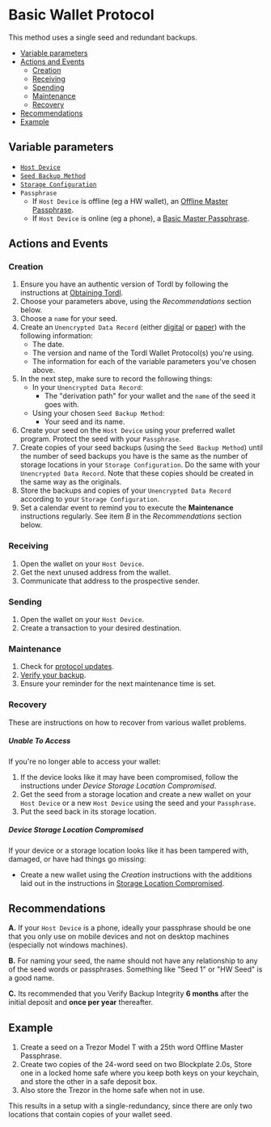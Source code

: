 # Basic Wallet Protocol

This method uses a single seed and redundant backups.

* [Variable parameters](#variable-parameters)
* [Actions and Events](#actions-and-events)
  + [Creation](#creation)
  + [Receiving](#receiving)
  + [Spending](#spending)
  + [Maintenance](#maintenance)
  + [Recovery](#recovery)
* [Recommendations](#recommendations)
* [Example](#example)

## Variable parameters

* [`Host Device`](../walletHostDevices)
* [`Seed Backup Method`](../backupMethods)
* [`Storage Configuration`](../misc/storage-config.md)
* `Passphrase`
  * If `Host Device` is offline (eg a HW wallet), an [Offline Master Passphrase](../passphraseMethods/Offline-Master-Passphrase.md).
  * If `Host Device` is online (eg a phone), a [Basic Master Passphrase](../passphraseMethods/Basic-Master-Passphrase.md).

## Actions and Events

### Creation

1. Ensure you have an authentic version of Tordl by following the instructions at [Obtaining Tordl](../misc/obtaining-tordl.md).
2. Choose your parameters above, using the *Recommendations* section below.
3. Choose a `name` for your seed.
4. Create an `Unencrypted Data Record` (either [digital](../backupMethods/Digital-Data-Record.md) or [paper](../backupMethods/Paper-Data-Record.md)) with the following information:
   * The date.
   * The version and name of the Tordl Wallet Protocol(s) you're using.
   * The information for each of the variable parameters you've chosen above.
5. In the next step, make sure to record the following things:
   * In your `Unencrypted Data Record`:
     * The "derivation path" for your wallet and the `name` of the seed it goes with.
   * Using your chosen `Seed Backup Method`:
     * Your seed and its name.
6. Create your seed on the `Host Device` using your preferred wallet program. Protect the seed with your `Passphrase`. 
7. Create copies of your seed backups (using the `Seed Backup Method`) until the number of seed backups you have is the same as the number of storage locations in your `Storage Configuration`. Do the same with your `Unencrypted Data Record`. Note that these copies should be created in the same way as the originals.
8. Store the backups and copies of your `Unencrypted Data Record` according to your `Storage Configuration`.
9. Set a calendar event to remind you to execute the **Maintenance** instructions regularly. See item *B* in the *Recommendations* section below.

### Receiving

1. Open the wallet on your `Host Device`.
2. Get the next unused address from the wallet.
3. Communicate that address to the prospective sender.

### Sending

1. Open the wallet on your `Host Device`.
2. Create a transaction to your desired destination.

### Maintenance

1. Check for [protocol updates](../misc/protocol-updates).
2. [Verify your backup](../misc/verifying-backup-integrity.md).
3. Ensure your reminder for the next maintenance time is set.

### Recovery

These are instructions on how to recover from various wallet problems.

##### Unable To Access

If you're no longer able to access your wallet:

1. If the device looks like it may have been compromised, follow the instructions under *Device Storage Location Compromised*.
2. Get the seed from a storage location and create a new wallet on your `Host Device` or a new `Host Device` using the seed and your `Passphrase`. 
3. Put the seed back in its storage location.

##### Device Storage Location Compromised

If your device or a storage location looks like it has been tampered with, damaged, or have had things go missing:

* Create a new wallet using the *Creation* instructions with the additions laid out in the instructions in [Storage Location Compromised](../misc/storage-location-compromised.md).

## Recommendations

**A.** If your `Host Device` is a phone, ideally your passphrase should be one that you only use on mobile devices and not on desktop machines (especially not windows machines). 

**B.** For naming your seed, the name should not have any relationship to any of the seed words or passphrases. Something like "Seed 1" or "HW Seed" is a good name.

**C.** Its recommended that you Verify Backup Integrity **6 months** after the initial deposit and **once per year** thereafter.

## Example

1. Create a seed on a Trezor Model T with a 25th word Offline Master Passphrase.
2. Create two copies of the 24-word seed on two Blockplate 2.0s, Store one in a locked home safe where you keep both keys on your keychain, and store the other in a safe deposit box.
3. Also store the Trezor in the home safe when not in use.

This results in a setup with a single-redundancy, since there are only two locations that contain copies of your wallet seed.
